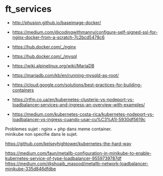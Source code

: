 # ft_services

- http://phusion.github.io/baseimage-docker/
- https://medium.com/@codingwithmanny/configure-self-signed-ssl-for-nginx-docker-from-a-scratch-7c2bcd5478c6
- https://hub.docker.com/_/nginx
- https://hub.docker.com/_/mysql   
- https://wiki.alpinelinux.org/wiki/MariaDB   
- https://mariadb.com/kb/en/running-mysqld-as-root/    
- https://cloud.google.com/solutions/best-practices-for-building-containers
- https://rtfm.co.ua/en/kubernetes-clusterip-vs-nodeport-vs-loadbalancer-services-and-ingress-an-overview-with-examples/ 


- https://medium.com/kubernetes-costa-rica/kubernetes-nodeport-vs-loadbalancer-vs-ingress-cuando-usar-cu%C3%A1l-5930df5619c

Problemes sujet :
nginx + php dans meme container.   
minikube non specifie dans le sujet.   


https://github.com/kelseyhightower/kubernetes-the-hard-way

https://medium.com/faun/metallb-configuration-in-minikube-to-enable-kubernetes-service-of-type-loadbalancer-9559739787df
https://medium.com/@shoaib_masood/metallb-network-loadbalancer-minikube-335d846dfdbe  